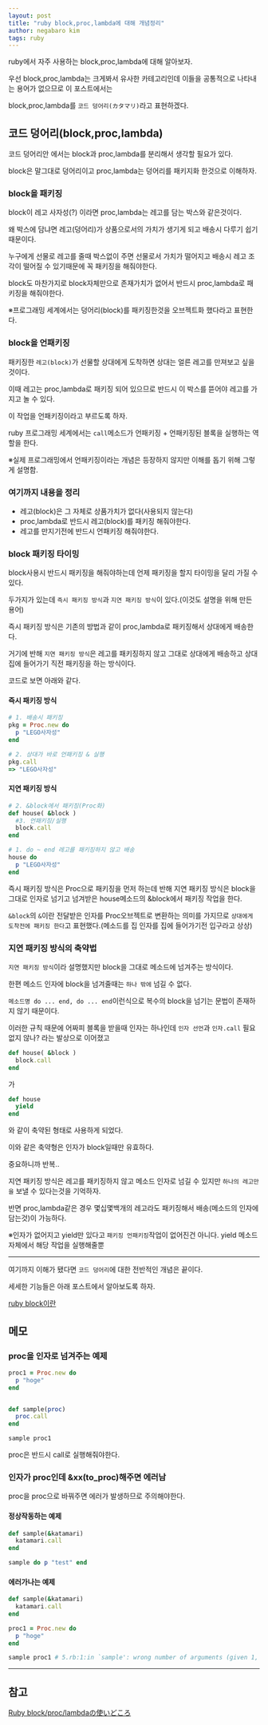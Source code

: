 ```yaml
---
layout: post
title: "ruby block,proc,lambda에 대해 개념정리"
author: negabaro kim
tags: ruby
---
```


ruby에서 자주 사용하는 block,proc,lambda에 대해 알아보자.

우선 block,proc,lambda는 크게봐서 유사한 카테고리인데 이들을 공통적으로 나타내는 용어가 없으므로 이 포스트에서는 

block,proc,lambda를 `코드 덩어리(カタマリ)`라고 표현하겠다.


## 코드 덩어리(block,proc,lambda)

코드 덩어리안 에서는 block과 proc,lambda를 분리해서 생각할 필요가 있다.

block은 말그대로 덩어리이고 proc,lambda는 덩어리를 패키지화 한것으로 이해하자.


### block을 패키징

block이 레고 사자성(?) 이라면 proc,lambda는 레고를 담는 박스와 같은것이다.

왜 박스에 담냐면 레고(덩어리)가 상품으로서의 가치가 생기게 되고 배송시 다루기 쉽기 때문이다.

누구에게 선물로 레고를 줄때 박스없이 주면 선물로서 가치가 떨어지고 배송시 레고 조각이 떨어질 수 있기때문에 꼭 패키징을 해줘야한다.

block도 마찬가지로 block자체만으로 존재가치가 없어서 반드시 proc,lambda로 패키징을 해줘야한다.

※프로그래밍 세계에서는 덩어리(block)를 패키징한것을 오브젝트화 했다라고 표현한다.


### block을 언패키징

패키징한 `레고(block)`가 선물할 상대에게 도착하면 상대는 얼른 레고를 만져보고 싶을것이다.

이때 레고는 proc,lambda로 패키징 되어 있으므로 반드시 이 박스를 뜯어야 레고를 가지고 놀 수 있다.

이 작업을 언패키징이라고 부르도록 하자.

ruby 프로그래밍 세계에서는 `call`메소드가 언패키징 + 언패키징된 블록을 실행하는 역할을 한다.


※실제 프로그래밍에서 언패키징이라는 개념은 등장하지 않지만 이해를 돕기 위해 그렇게 설명함.


### 여기까지 내용을 정리

- 레고(block)은 그 자체로 상품가치가 없다(사용되지 않는다)
- proc,lambda로 반드시 레고(block)를 패키징 해줘야한다.
- 레고를 만지기전에 반드시 언패키징 해줘야한다.



### block 패키징 타이밍

block사용시 반드시 패키징을 해줘야하는데 언제 패키징을 할지 타이밍을 달리 가질 수 있다.

두가지가 있는데 `즉시 패키징 방식`과 `지연 패키징 방식`이 있다.(이것도 설명을 위해 만든 용어)

즉시 패키징 방식은 기존의 방법과 같이 proc,lambda로 패키징해서 상대에게 배송한다.

거기에 반해 `지연 패키징 방식`은 레고를 패키징하지 않고 그대로 상대에게 배송하고 상대 집에 들어가기 직전 패키징을 하는 방식이다.

코드로 보면 아래와 같다.


#### 즉시 패키징 방식


```ruby
# 1. 배송시 패키징
pkg = Proc.new do
  p "LEGO사자성"
end
```

```ruby
# 2. 상대가 바로 언패키징 & 실행
pkg.call
=> "LEGO사자성"
```

#### 지연 패키징 방식


```ruby
# 2. &block에서 패키징(Proc화)
def house( &block )
  #3. 언패키징/실행
  block.call
end

# 1. do ~ end 레고를 패키징하지 않고 배송
house do
  p "LEGO사자성"
end
```

즉시 패키징 방식은 Proc으로 패키징을 먼저 하는데 반해 지연 패키징 방식은 block을 그대로 인자로 넘기고 넘겨받은 house메소드의 &block에서 패키징 작업을 한다.

`&block`의 `&`이란 전달받은 인자를 Proc오브젝트로 변환하는 의미를 가지므로 `상대에게 도착전에 패키징 한다`고 표현했다.(메소드를 집 인자를 집에 들어가기전 입구라고 상상)


### 지연 패키징 방식의 축약법

`지연 패키징 방식`이라 설명했지만 block을 그대로 메소드에 넘겨주는 방식이다.

한편 메소드 인자에 block을 넘겨줄때는 `하나 밖에` 넘길 수 없다.

`메소드명 do ... end, do ... end`이런식으로 복수의 block을 넘기는 문법이 존재하지 않기 때문이다.

이러한 규칙 때문에 어짜피 블록을 받을때 인자는 하나인데 `인자 선언`과 `인자.call` 필요없지 않나? 라는 발상으로 이어졌고



```ruby
def house( &block )
  block.call
end
```

가

```ruby
def house
  yield
end
```

와 같이 축약된 형태로 사용하게 되었다.

이와 같은 축약형은 인자가 block일때만 유효하다.

중요하니까 반복.. 

지연 패키징 방식은 레고를 패키징하지 않고 메소드 인자로 넘길 수 있지만 `하나의 레고만을` 보낼 수 있다는것을 기억하자.

반면 proc,lambda같은 경우 몇십몇백개의 레고라도 패키징해서 배송(메소드의 인자에 담는것)이 가능하다.

※인자가 없어지고 yield만 있다고 `패키징 언패키징`작업이 없어진건 아니다. yield 메소드 자체에서 해당 작업을 실행해줄뿐


---

여기까지 이해가 됐다면 `코드 덩어리`에 대한 전반적인 개념은 끝이다.

세세한 기능들은 아래 포스트에서 알아보도록 하자.

[ruby block이란]


## 메모

### proc을 인자로 넘겨주는 예제

```ruby
proc1 = Proc.new do
  p "hoge"
end


def sample(proc)
  proc.call
end

sample proc1
```

proc은 반드시 call로 실행해줘야한다.


### 인자가 proc인데 &xx(to_proc)해주면 에러남

proc을 proc으로 바꿔주면 에러가 발생하므로 주의해야한다.

#### 정상작동하는 예제

```ruby
def sample(&katamari)
  katamari.call
end

sample do p "test" end
```

#### 에러가나는 예제

```ruby
def sample(&katamari)
  katamari.call
end

proc1 = Proc.new do
  p "hoge"
end

sample proc1 # 5.rb:1:in `sample': wrong number of arguments (given 1, expected 0) (ArgumentError)
```


---

## 참고

[Ruby block/proc/lambdaの使いどころ]

[Ruby block/proc/lambdaの使いどころ]: https://qiita.com/kidach1/items/15cfee9ec66804c3afd2

[ruby block이란]: https://negabaro.github.io/archive/ruby-block